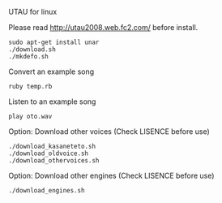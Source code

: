 UTAU for linux

Please read http://utau2008.web.fc2.com/ before install.

    sudo apt-get install unar
    ./download.sh
    ./mkdefo.sh

Convert an example song

    ruby temp.rb

Listen to an example song

    play oto.wav

Option: Download other voices (Check LISENCE before use)

    ./download_kasaneteto.sh
    ./download_oldvoice.sh
    ./download_othervoices.sh

Option: Download other engines (Check LISENCE before use)

    ./download_engines.sh
